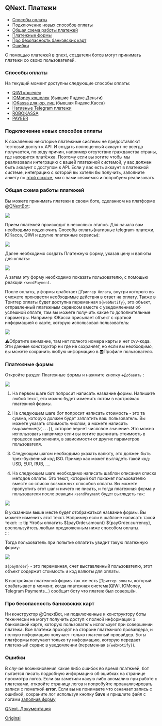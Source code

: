 ## QNext. Платежи
* [Способы оплаты](#способы-оплаты)
* [Подключение новых способов оплаты ](#подключение-новых-способов-оплаты)
* [Общая схема работы платежей](#общая-схема-работы-платежей)
* [Платежные формы](#платежные-формы)
* [Про безопасность банковских карт](#про-безопасность-банковских-карт)
* [Ошибки](#ошибки)



С помощью платежей в qnext, создатели ботов могут принимать платежи со своих пользователей. 
### Способы оплаты

На текущий момент доступны следующие способы оплаты:
* [QIWI кошелек](/docs-test/ph/pay/qiwi)
* [ЮMoney кошелек](/docs-test/ph/pay/yoomoney-api) (бывшие Яндекс.Деньги)
* [ЮKassa для юр. лиц](/docs-test/ph/pay/yookassa) (бывшая Яндекс.Касса)
* [Нативные Telegram платежи](/docs-test/ph/pay/telegram)
* [ROBOKASSA](/docs-test/ph/pay/robokassa)
* [PAYEER](/docs-test/ph/pay/payeer)
### Подключение новых способов оплаты

К сожалению некоторые платежные системы не предоставляют тестовый доступ к API. И создать полноценный аккаунт не всегда получается, по ряду причин, например отсутствие гражданства страны, где находится платёжка. Поэтому если вы хотите чтобы мы реализовали интеграцию с вашей платежной системой, у вас должен быть аккаунт с доступом к API. Если у вас есть аккаунт в платежной системе, интеграцию с которой вы хотели бы получить, заполните анкету по [этой ссылке](https://t.me/QNextSupportBot?start=addpayment), мы с вами свяжемся и попробуем реализовать.


### Общая схема работы платежей

Вы можете принимать платежи в своем боте, сделанном на платформе [@QNextBot](https://t.me/qnextbot):

![](./1.png)

Прием платежей происходит в несколько этапов. Для начала вам необходимо подключить Способы оплаты(нативные telegram-платежи, ЮКасса, QIWI и другие платежные сервисы):

![](./2.png)

Далее необходимо создать Платежную форму, указав цену и валюты для оплаты:

![](./3.png)

А затем эту форму необходимо показать пользователю, с помощью реакции `⚡️sendPayment`.

После оплаты, у формы сработает `🔗Триггер Оплаты`, внутри которого вы сможете произвести необходимые действия в ответ на оплату. Также в Триггер оплаты будет доступна переменная `${webNotify}`, это объект, отправленный платежным сервисом вместе с уведомлением об успешной оплате, там вы можете получить какие то дополнительные параметры. Например ЮКасса присылает объект с краткой информацией о карте, которую использовал пользователь:

![](./4.png)

⚠️Обратите внимание, там нет полного номера карты и нет cvv-кода. Эти данные конструктор ни где не сохраняет, но если вы необходимо, вы можете сохранить любую информацию в 🆎Профиле пользователя.
### Платежные формы

Откройте раздел Платежные формы и нажмите кнопку `➕Добавить` :

![](./5.png)

1) На первом шаге бот попросит написать название формы. Напишите любой текст, его можно будет изменить потом в настройках платежной формы.

2) На следующем шаге бот попросит написать стоимость - это та сумма, которую должен будет заплатить ваш пользователь. Вы можете указать стоимость числом, а можете написать выражение(`${...}`), которое вернет числовое значение. Это можно использовать например если вы хотите высчитать стоимость в процессе выполнения, в зависимости от других параметров пользователя.

3) Следующим шагом необходимо указать валюту, это должен быть трех-буквенный код ISO. Пример как может выглядеть такой код: USD, EUR, RUB, .... 

4) На следующем шаге необходимо написать шаблон описания списка методов оплаты. Это текст, который бот покажет пользователю вместе со список возможных способов оплаты. Вы можете пропустить этот шаг и ничего не писать, и тогда платежная форма у пользователя после реакции `⚡️sendPayment` будет выглядеть так:

![](./6.png)

В указанном выше месте будет отображаться название формы. Вы можете изменить этот текст. Например если в шаблоне написать такой текст:
::: tip
Чтобы оплатить ${payOrder.amount} ${payOrder.currency}, воспользуйтесь любым предложенным ниже способом оплаты.<br>
:::

Тогда пользователь при попытке оплатить увидит такую платежную форму:

![](./7.png)

`${payOrder}` - это переменная, счет выставленный пользователю, этот объект содержит стоимость и код валюты для оплаты. 

В настройках платежной формы так же есть `🔗Триггер оплаты`, который срабатывает в момент, когда платежная система(QIWI, ЮMoney, Telegram Payments...) сообщит боту что платеж был совершён. 


### Про безопасность банковских карт

Ни конструктор @QnextBot, ни подключенные к конструктору боты технически не могут получить доступ к полной информации о банковской карте, которую пользователь использует при совершении платежа. Все платежи проходят на стороне платежного провайдера, и полную информацию получает только платежный провайдер. Боты платформы получают только ту информацию, которую передает платежный сервис в уведомлении (переменная `${webNotify}`). 


### Ошибки

В случае возникновения какие либо ошибок во время платежей, бот пытается писать подробную информацию об ошибках на странице просмотра логов. Если вы заметили какую либо аномалию при работе с платежами, откройте страницу логов и попробуйте проанализировать записи с пометкой **error**. Если вы не понимаете что означает запись с ошибкой, сохраните лог используя кнопку **Save** и пришлите файл с логами [заполнив форму](https://t.me/QNextSupportBot?start=paymenterror)



[QNext. Документация](/docs-test/ph)


  
[Original](https://telegra.ph/QNext-Payments-12-14)